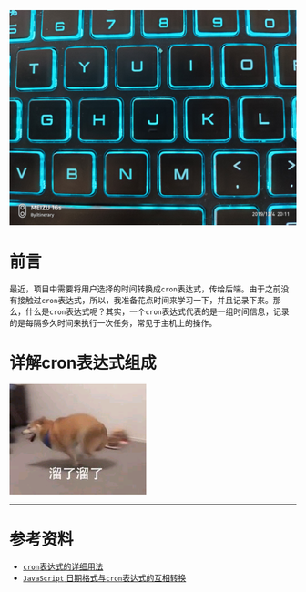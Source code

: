 ![微信图片_20191204201420](../images/微信图片_20191204201420.png)

# 前言

​        最近，项目中需要将用户选择的时间转换成`cron`表达式，传给后端。由于之前没有接触过`cron`表达式，所以，我准备花点时间来学习一下，并且记录下来。那么，什么是`cron`表达式呢？其实，一个`cron`表达式代表的是一组时间信息，记录的是每隔多久时间来执行一次任务，常见于主机上的操作。

# 详解cron表达式组成

![liule](../images/liule.png)

------

# 参考资料

- [`cron`表达式的详细用法](https://www.jianshu.com/p/e9ce1a7e1ed1)
- [`JavaScript` 日期格式与`cron`表达式的互相转换](https://blog.csdn.net/wh13267207590/article/details/79667529)